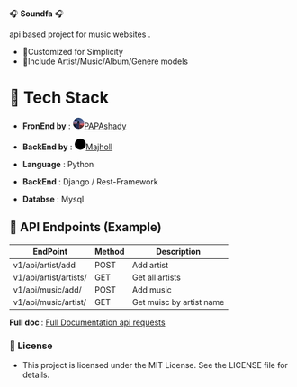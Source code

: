 🎧 <b>Soundfa</b> 🎧

api based project for music websites . 

- 📝Customized for Simplicity 
- 📁Include Artist/Music/Album/Genere models




# 🔧 Tech Stack
- <b>FronEnd by</b> : <a href='https://github.com/PAPAshady'><img src='icons/PAPAshady.jpg' width="20px" height="20px" style='border-radius:20px'></img>PAPAshady</a>

- <b>BackEnd by</b> : <a href='https://github.com/Majholl'><img src='icons/majholl.jpg' width="20px" height="20px" style='border-radius:20px'></img>Majholl</a> 


- <b>Language</b> : Python

- <b>BackEnd</b> : Django / Rest-Framework 

- <b>Databse</b> : Mysql



## 📌 API Endpoints (Example)
 
| EndPoint |  Method | Description |
|----------|----------|----------|
| v1/api/artist/add | POST | Add artist|
| v1/api/artist/artists/ | GET | Get all artists |
|v1/api/music/add/ | POST | Add music |
| v1/api/music/artist/ | GET | Get muisc by artist name |

<b>Full doc </b>: <a href='https://www.postman.com/grey-escape-224969/soundfa'>Full Documentation api requests</a>




### 📜 License

- This project is licensed under the MIT License. See the LICENSE file for details.

